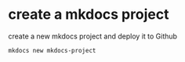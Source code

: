 # create a mkdocs project

create a new mkdocs project and deploy it to Github
```
mkdocs new mkdocs-project

```
